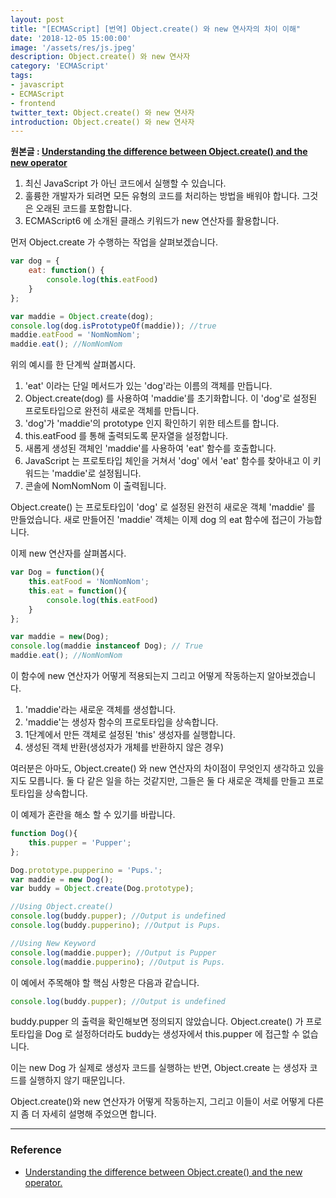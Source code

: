 ```yaml
---
layout: post
title: "[ECMAScript] [번역] Object.create() 와 new 연사자의 차이 이해"
date: '2018-12-05 15:00:00'
image: '/assets/res/js.jpeg'
description: Object.create() 와 new 연사자
category: 'ECMAScript'
tags:
- javascript
- ECMAScript
- frontend
twitter_text: Object.create() 와 new 연사자
introduction: Object.create() 와 new 연사자
---
```


**원본글 : [Understanding the difference between Object.create() and the new operator]("https://medium.com/@jonathanvox01/understanding-the-difference-between-object-create-and-the-new-operator-b2a2f4749358")**

1. 최신 JavaScript 가 아닌 코드에서 실행할 수 있습니다.
2. 훌륭한 개발자가 되려면 모든 유형의 코드를 처리하는 방법을 배워야 합니다. 그것은 오래된 코드를 포함합니다.
3. ECMAScript6 에 소개된 클래스 키워드가 new 연산자를 활용합니다.

먼저 Object.create 가 수행하는 작업을 살펴보겠습니다.

```js
var dog = {
    eat: function() {
        console.log(this.eatFood)
    }
};

var maddie = Object.create(dog);
console.log(dog.isPrototypeOf(maddie)); //true
maddie.eatFood = 'NomNomNom';
maddie.eat(); //NomNomNom
```

위의 예시를 한 단계씩 살펴봅시다.

1. 'eat' 이라는 단일 메서드가 있는 'dog'라는 이름의 객체를 만듭니다.
2. Object.create(dog) 를 사용하여 'maddie'를 초기화합니다. 이 'dog'로 설정된 프로토타입으로 완전히 새로운 객체를 만듭니다.
3. 'dog'가 'maddie'의 prototype 인지 확인하기 위한 테스트를 합니다.
4. this.eatFood 를 통해 출력되도록 문자열을 설정합니다.
5. 새롭게 생성된 객체인 'maddie'를 사용하여 'eat' 함수를 호출합니다.
6. JavaScript 는 프로토타입 체인을 거쳐서 'dog' 에서 'eat' 함수를 찾아내고 이 키워드는 'maddie'로 설정됩니다.
7. 콘솔에 NomNomNom 이 출력됩니다.


Object.create() 는 프로토타입이 'dog' 로 설정된 완전히 새로운 객체 'maddie' 를 만들었습니다. 새로 만들어진 'maddie' 객체는 이제 dog 의 eat 함수에 접근이 가능합니다.

이제 new 연산자를 살펴봅시다.

```js
var Dog = function(){
    this.eatFood = 'NomNomNom';
    this.eat = function(){
        console.log(this.eatFood)
    }
};

var maddie = new(Dog);
console.log(maddie instanceof Dog); // True
maddie.eat(); //NomNomNom
```

이 함수에 new 연산자가 어떻게 적용되는지 그리고 어떻게 작동하는지 알아보겠습니다.

1. 'maddie'라는 새로운 객체를 생성합니다.
2. 'maddie'는 생성자 함수의 프로토타입을 상속합니다.
3. 1단계에서 만든 객체로 설정된 'this' 생성자를 실행합니다.
4. 생성된 객체 반환(생성자가 개체를 반환하지 않은 경우)

여러분은 아마도, Object.create() 와 new 연산자의 차이점이 무엇인지 생각하고 있을지도 모릅니다. 둘 다 같은 일을 하는 것같지만, 그들은 둘 다 새로운 객체를 만들고 프로토타입을 상속합니다.

이 예제가 혼란을 해소 할 수 있기를 바랍니다.


```js
function Dog(){
    this.pupper = 'Pupper';
};

Dog.prototype.pupperino = 'Pups.';
var maddie = new Dog();
var buddy = Object.create(Dog.prototype);

//Using Object.create()
console.log(buddy.pupper); //Output is undefined
console.log(buddy.pupperino); //Output is Pups.

//Using New Keyword
console.log(maddie.pupper); //Output is Pupper
console.log(maddie.pupperino); //Output is Pups.
```

이 예에서 주목해야 할 핵심 사항은 다음과 같습니다.

```js
console.log(buddy.pupper); //Output is undefined
```

buddy.pupper 의 출력을 확인해보면 정의되지 않았습니다. Object.create() 가 프로토타입을 Dog 로 설정하더라도 buddy는 생성자에서 this.pupper 에 접근할 수 없습니다.

이는 new Dog 가  실제로 생성자 코드를 실행하는 반면, Object.create 는 생성자 코드를 실행하지 않기 때문입니다.

Object.create()와 new 연산자가 어떻게 작동하는지, 그리고 이들이 서로 어떻게 다른지 좀 더 자세히 설명해 주었으면 합니다.




-----
### Reference
- <a href="https://medium.com/@jonathanvox01/understanding-the-difference-between-object-create-and-the-new-operator-b2a2f4749358">Understanding the difference between Object.create() and the new operator.</a>
